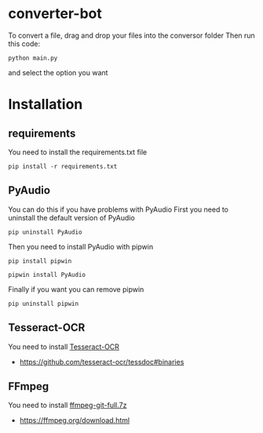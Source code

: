 # converter-bot
To convert a file, drag and drop your files into the conversor folder
Then run this code:

    python main.py

and select the option you want
# Installation
## requirements
You need to install the requirements.txt file

    pip install -r requirements.txt

## PyAudio
You can do this if you have problems with PyAudio
First you need to uninstall the default version of PyAudio

    pip uninstall PyAudio

Then you need to install PyAudio with pipwin

    pip install pipwin

    pipwin install PyAudio

Finally if you want you can remove pipwin

    pip uninstall pipwin

## Tesseract-OCR
You need to install [Tesseract-OCR](https://github.com/tesseract-ocr/tessdoc#binaries)
- https://github.com/tesseract-ocr/tessdoc#binaries
## FFmpeg
You need to install [ffmpeg-git-full.7z](https://ffmpeg.org/download.html)
- https://ffmpeg.org/download.html